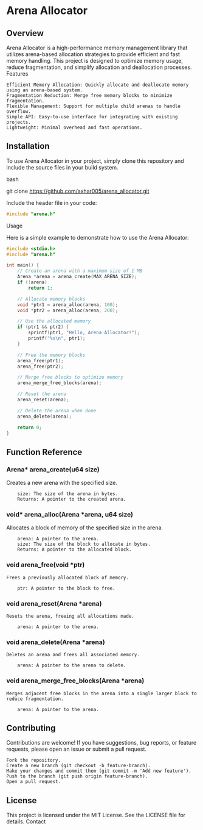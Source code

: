 # Arena Allocator
## Overview

Arena Allocator is a high-performance memory management library that utilizes arena-based allocation strategies to provide efficient and fast memory handling. This project is designed to optimize memory usage, reduce fragmentation, and simplify allocation and deallocation processes.
Features

    Efficient Memory Allocation: Quickly allocate and deallocate memory using an arena-based system.
    Fragmentation Reduction: Merge free memory blocks to minimize fragmentation.  
	Flexible Management: Support for multiple child arenas to handle overflow.  
	Simple API: Easy-to-use interface for integrating with existing projects.   
	Lightweight: Minimal overhead and fast operations.

## Installation

To use Arena Allocator in your project, simply clone this repository and include the source files in your build system.

bash

git clone https://github.com/axhar005/arena_allocator.git

Include the header file in your code:

```c
#include "arena.h"
```
Usage

Here is a simple example to demonstrate how to use the Arena Allocator:

```c
#include <stdio.h>
#include "arena.h"

int main() {
    // Create an arena with a maximum size of 1 MB
    Arena *arena = arena_create(MAX_ARENA_SIZE);
    if (!arena)
    	return 1;

    // Allocate memory blocks
    void *ptr1 = arena_alloc(arena, 100);
    void *ptr2 = arena_alloc(arena, 200);

    // Use the allocated memory
    if (ptr1 && ptr2) {
        sprintf(ptr1, "Hello, Arena Allocator!");
        printf("%s\n", ptr1);
    }

    // Free the memory blocks
    arena_free(ptr1);
    arena_free(ptr2);

    // Merge free blocks to optimize memory
    arena_merge_free_blocks(arena);

    // Reset the arena
    arena_reset(arena);

    // Delete the arena when done
    arena_delete(arena);

    return 0;
}
```
## Function Reference
### Arena* arena_create(u64 size)

Creates a new arena with the specified size.
```
    size: The size of the arena in bytes.
    Returns: A pointer to the created arena.
```

### void* arena_alloc(Arena *arena, u64 size)

Allocates a block of memory of the specified size in the arena.
```
    arena: A pointer to the arena.
    size: The size of the block to allocate in bytes.
    Returns: A pointer to the allocated block.
```

### void arena_free(void *ptr)
```
Frees a previously allocated block of memory.

    ptr: A pointer to the block to free.
```

### void arena_reset(Arena *arena)
```
Resets the arena, freeing all allocations made.

    arena: A pointer to the arena.
```

### void arena_delete(Arena *arena)
```
Deletes an arena and frees all associated memory.

    arena: A pointer to the arena to delete.
```

### void arena_merge_free_blocks(Arena *arena)
```
Merges adjacent free blocks in the arena into a single larger block to reduce fragmentation.

    arena: A pointer to the arena.
```

## Contributing
Contributions are welcome! If you have suggestions, bug reports, or feature requests, please open an issue or submit a pull request.

    Fork the repository.
    Create a new branch (git checkout -b feature-branch).
    Make your changes and commit them (git commit -m 'Add new feature').
    Push to the branch (git push origin feature-branch).
    Open a pull request.

## License

This project is licensed under the MIT License. See the LICENSE file for details.
Contact
